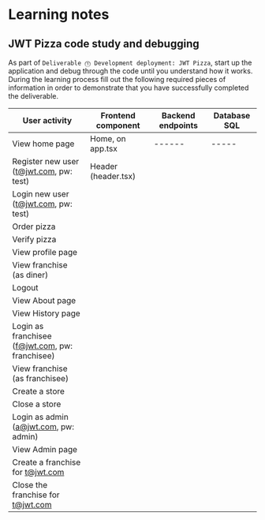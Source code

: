 # Learning notes

## JWT Pizza code study and debugging

As part of `Deliverable ⓵ Development deployment: JWT Pizza`, start up the application and debug through the code until you understand how it works. During the learning process fill out the following required pieces of information in order to demonstrate that you have successfully completed the deliverable.

| User activity                                       | Frontend component | Backend endpoints | Database SQL |
| --------------------------------------------------- | ------------------ | ----------------- | ------------ |
| View home page                                      | Home, on app.tsx   |      ------       |    -----     |
| Register new user<br/>(t@jwt.com, pw: test)         | Header (header.tsx)|        |              |
| Login new user<br/>(t@jwt.com, pw: test)            |                    |                   |              |
| Order pizza                                         |                    |                   |              |
| Verify pizza                                        |                    |                   |              |
| View profile page                                   |                    |                   |              |
| View franchise<br/>(as diner)                       |                    |                   |              |
| Logout                                              |                    |                   |              |
| View About page                                     |                    |                   |              |
| View History page                                   |                    |                   |              |
| Login as franchisee<br/>(f@jwt.com, pw: franchisee) |                    |                   |              |
| View franchise<br/>(as franchisee)                  |                    |                   |              |
| Create a store                                      |                    |                   |              |
| Close a store                                       |                    |                   |              |
| Login as admin<br/>(a@jwt.com, pw: admin)           |                    |                   |              |
| View Admin page                                     |                    |                   |              |
| Create a franchise for t@jwt.com                    |                    |                   |              |
| Close the franchise for t@jwt.com                   |                    |                   |              |
